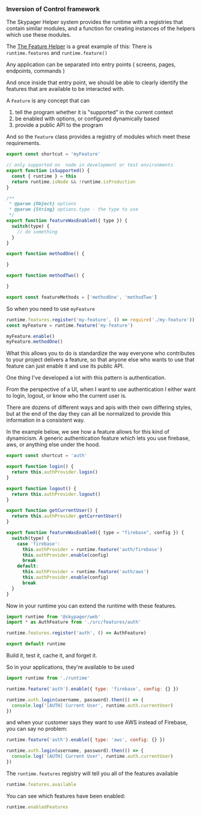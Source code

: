 ### Inversion of Control framework

The Skypager Helper system provides the runtime with a registries that contain similar modules, and a function for creating instances of the helpers which use these modules.

The [The Feature Helper](src/runtime/helpers/feature.js) is a great example of this:  There is `runtime.features` and `runtime.feature()`  

Any application can be separated into entry points ( screens, pages, endpoints, commands ) 

And once inside that entry point, we should be able to clearly identify the features that are available to be interacted with. 

A `Feature` is any concept that can

1) tell the program whether it is "supported" in the current context 
2) be enabled with options, or configured dynamically based
3) provide a public API to the program

And so the `Feature` class provides a registry of modules which meet these requirements.

```javascript
export const shortcut = 'myFeature'

// only supported on  node in development or test environments
export function isSupported() {
  const { runtime } = this
  return runtime.isNode && !runtime.isProduction
} 

/**
 * @param {Object} options
 * @param {String} options.type - the type to use
 */
export function featureWasEnabled({ type }) {
  switch(type) {
    // do something 
  }  
}

export function methodOne() {

}

export function methodTwo() {

}

export const featureMethods = ['methodOne', 'methodTwo']
```

So when you need to use `myFeature`

```javascript
runtime.features.register('my-feature', () => require('./my-feature'))
const myFeature = runtime.feature('my-feature') 

myFeature.enable()
myFeature.methodOne()
```

What this allows you to do is standardize the way everyone who contributes to your project delivers a feature, so that anyone else who wants to
use that feature can just enable it and use its public API.

One thing I've developed a lot with this pattern is authentication.

From the perspective of a UI, when I want to use authentication I either want to login, logout, or know who the current user is.

There are dozens of different ways and apis with their own differing styles, but at the end of the day they can all be normalized to 
provide this information in a consistent way.  

In the example below, we see how a feature allows for this kind of dynamicism.  A generic authentication feature which lets you use firebase, aws, or anything else under the hood.

```javascript
export const shortcut = 'auth'

export function login() {
  return this.authProvider.login()
}

export function logout() {
  return this.authProvider.logout()
}

export function getCurrentUser() {
  return this.authProvider.getCurrentUser()
}

export function featureWasEnabled({ type = "firebase", config }) {
  switch(type) {
    case 'firebase':
      this.authProvider = runtime.feature('auth/firebase') 
      this.authProvider.enable(config)
      break
    default:
      this.authProvider = runtime.feature('auth/aws') 
      this.authProvider.enable(config)
      break
  }
}
```

Now in your runtime you can extend the runtime with these features.

```javascript
import runtime from '@skypager/web'
import * as AuthFeature from './src/features/auth'

runtime.features.register('auth', () => AuthFeature)

export default runtime
```

Build it, test it, cache it, and forget it.

So in your applications, they're available to be used

```javascript
import runtime from './runtime'

runtime.feature('auth').enable({ type: 'firebase', config: {} })

runtime.auth.login(username, password).then(() => {
  console.log('[AUTH] Current User', runtime.auth.currentUser)
})
```

and when your customer says they want to use AWS instead of Firebase, you can say no problem:

```javascript
runtime.feature('auth').enable({ type: 'aws', config: {} })

runtime.auth.login(username, password).then(() => {
  console.log('[AUTH] Current User', runtime.auth.currentUser)
}) 
```

The `runtime.features` registry will tell you all of the features available


```javascript
runtime.features.available
```

You can see which features have been enabled:

```javascript
runtime.enabledFeatures
```
